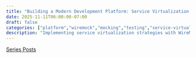 ```yaml
---
title: "Building a Modern Development Platform: Service Virtualization with WireMock 🎭"
date: 2025-11-11T06:00:00-07:00
draft: false
categories: ["platform","wiremock","mocking","testing","service-virtualization"]
description: "Implementing service virtualization strategies with WireMock and WireMock Cloud for local development, integration testing, and reducing infrastructure costs"
---
```


[Series Posts](https://brianpsheridan.com/categories.html#platform)

